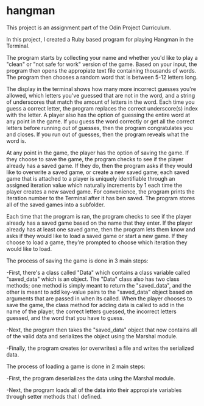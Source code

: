 # hangman

This project is an assignment part of the Odin Project Curriculum.

In this project, I created a Ruby based program for playing Hangman in the Terminal.

The program starts by collecting your name and whether you'd like to play a "clean" or "not safe for work" version of the game. Based on your input, the program then opens the appropiate text file containing thousands of words. The program then chooses a random word that is between 5-12 letters long.

The display in the terminal shows how many more incorrect guesses you're allowed, which letters you've guessed that are not in the word, and a string of underscores that match the amount of letters in the word. Each time you guess a correct letter, the program replaces the correct underscore(s) index with the letter. A player also has the option of guessing the entire word at any point in the game. If you guess the word correctly or get all the correct letters before running out of guesses, then the program congratulates you and closes. If you run out of guesses, then the program reveals what the word is.

At any point in the game, the player has the option of saving the game. If they choose to save the game, the program checks to see if the player already has a saved game. If they do, then the program asks if they would like to overwrite a saved game, or create a new saved game; each saved game that is attached to a player is uniquely identifiable through an assigned iteration value which naturally increments by 1 each time the player creates a new saved game. For convenience, the program prints the iteration number to the Terminal after it has ben saved. The program stores all of the saved games into a subfolder.

Each time that the program is ran, the program checks to see if the player already has a saved game based on the name that they enter. If the player already has at least one saved game, then the program lets them know and asks if they would like to load a saved game or start a new game. If they choose to load a game, they're prompted to choose which iteration they would like to load.

The process of saving the game is done in 3 main steps:

  -First, there's a class called "Data" which contains a class variable called "saved_data" which is an object. The "Data" class also has two class
  methods; one method is simply meant to return the "saved_data", and the other is meant to add key-value pairs to the "saved_data" object based on arguments that are passed in when its called. When the player chooses to save the game, the class method for adding data is called to add in the name of the player, the correct letters guessed, the incorrect letters guessed, and the word that you have to guess.
  
  -Next, the program then takes the "saved_data" object that now contains all of the valid data and serializes the object using the Marshal module.
  
  -Finally, the program creates (or overwrites) a file and writes the serialized data.
  
The process of loading a game is done in 2 main steps:

  -First, the program deserializes the data using the Marshal module.
  
  -Next, the program loads all of the data into their appropiate variables through setter methods that I defined.

